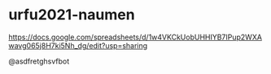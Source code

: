 # urfu2021-naumen

https://docs.google.com/spreadsheets/d/1w4VKCkUobUHHIYB7IPup2WXAwavg065j8H7ki5Nh_dg/edit?usp=sharing


@asdfretghsvfbot
